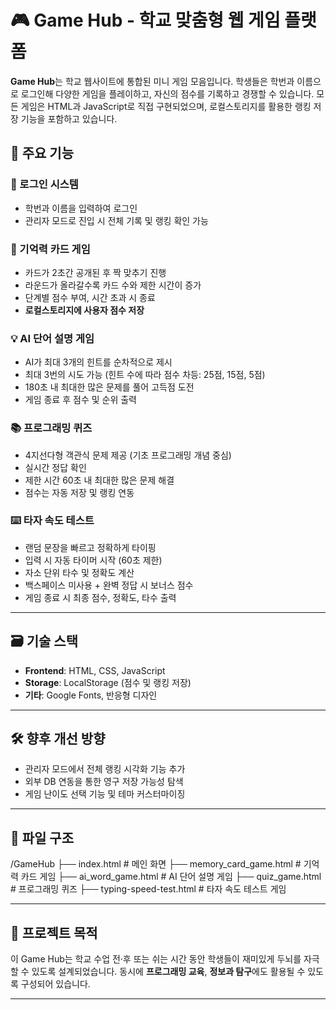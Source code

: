 # 🎮 Game Hub - 학교 맞춤형 웹 게임 플랫폼

**Game Hub**는 학교 웹사이트에 통합된 미니 게임 모음입니다. 학생들은 학번과 이름으로 로그인해 다양한 게임을 플레이하고, 자신의 점수를 기록하고 경쟁할 수 있습니다. 모든 게임은 HTML과 JavaScript로 직접 구현되었으며, 로컬스토리지를 활용한 랭킹 저장 기능을 포함하고 있습니다.

## 🧩 주요 기능

### 🔐 로그인 시스템
- 학번과 이름을 입력하여 로그인
- 관리자 모드로 진입 시 전체 기록 및 랭킹 확인 가능

### 🧠 기억력 카드 게임
- 카드가 2초간 공개된 후 짝 맞추기 진행
- 라운드가 올라갈수록 카드 수와 제한 시간이 증가
- 단계별 점수 부여, 시간 초과 시 종료
- **로컬스토리지에 사용자 점수 저장**

### 💡 AI 단어 설명 게임
- AI가 최대 3개의 힌트를 순차적으로 제시
- 최대 3번의 시도 가능 (힌트 수에 따라 점수 차등: 25점, 15점, 5점)
- 180초 내 최대한 많은 문제를 풀어 고득점 도전
- 게임 종료 후 점수 및 순위 출력

### 📚 프로그래밍 퀴즈
- 4지선다형 객관식 문제 제공 (기초 프로그래밍 개념 중심)
- 실시간 정답 확인
- 제한 시간 60초 내 최대한 많은 문제 해결
- 점수는 자동 저장 및 랭킹 연동

### ⌨️ 타자 속도 테스트
- 랜덤 문장을 빠르고 정확하게 타이핑
- 입력 시 자동 타이머 시작 (60초 제한)
- 자소 단위 타수 및 정확도 계산
- 백스페이스 미사용 + 완벽 정답 시 보너스 점수
- 게임 종료 시 최종 점수, 정확도, 타수 출력

---

## 🗃️ 기술 스택
- **Frontend**: HTML, CSS, JavaScript
- **Storage**: LocalStorage (점수 및 랭킹 저장)
- **기타**: Google Fonts, 반응형 디자인

---

## 🛠️ 향후 개선 방향
- 관리자 모드에서 전체 랭킹 시각화 기능 추가
- 외부 DB 연동을 통한 영구 저장 가능성 탐색
- 게임 난이도 선택 기능 및 테마 커스터마이징

---

## 📁 파일 구조
/GameHub
├── index.html # 메인 화면
├── memory_card_game.html # 기억력 카드 게임
├── ai_word_game.html # AI 단어 설명 게임
├── quiz_game.html # 프로그래밍 퀴즈
├── typing-speed-test.html # 타자 속도 테스트 게임


---

## 🏫 프로젝트 목적
이 Game Hub는 학교 수업 전·후 또는 쉬는 시간 동안 학생들이 재미있게 두뇌를 자극할 수 있도록 설계되었습니다. 동시에 **프로그래밍 교육**, **정보과 탐구**에도 활용될 수 있도록 구성되어 있습니다.

---
